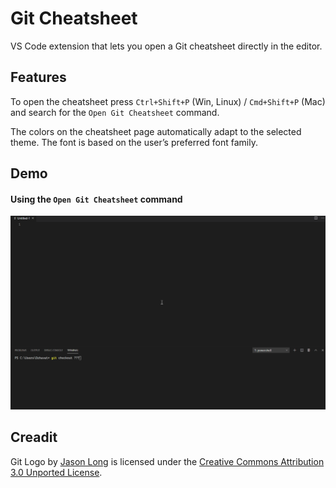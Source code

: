 # Git Cheatsheet

VS Code extension that lets you open a Git cheatsheet directly in the editor.

## Features

To open the cheatsheet press `Ctrl+Shift+P` (Win, Linux) / `Cmd+Shift+P` (Mac) and search for the `Open Git Cheatsheet` command.

The colors on the cheatsheet page automatically adapt to the selected theme. The font is based on the user’s preferred font family.

## Demo

#### Using the `Open Git Cheatsheet` command

![Demo](./images/demo.gif)

## Creadit

Git Logo by [Jason Long](https://twitter.com/jasonlong) is licensed under the [Creative Commons Attribution 3.0 Unported License](https://creativecommons.org/licenses/by/3.0/).